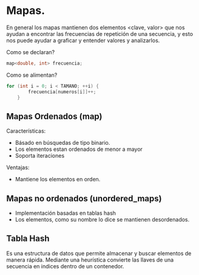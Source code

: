 # Mapas.

En general los mapas mantienen dos elementos <clave, valor> que nos ayudan a encontrar las frecuencias de repetición de una secuencia, y esto nos puede ayudar a graficar y entender valores y analizarlos.

Como se declaran? 

```C++
map<double, int> frecuencia;
```

Como se alimentan?
```C++
for (int i = 0; i < TAMANO; ++i) {
        frecuencia[numeros[i]]++;
    }
```

## Mapas Ordenados (map)

Características:

* Básado en búsquedas de tipo binario.
* Los elementos estan ordenados de menor a mayor
* Soporta iteraciones

Ventajas:
* Mantiene los elementos en orden.

## Mapas no ordenados (unordered_maps)

* Implementación basadas en tablas hash
* Los elementos, como su nombre lo dice se mantienen desordenados.

## Tabla Hash

Es una estructura de datos que permite almacenar y buscar elementos de manera rápida. Mediante una heurística convierte las llaves de una secuencia en indices dentro de un contenedor.

